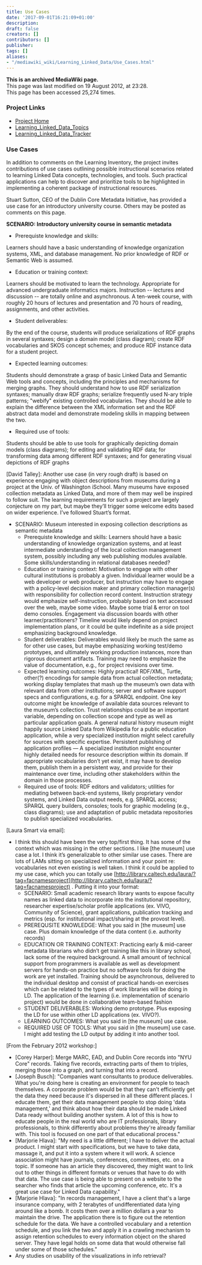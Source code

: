 ```yaml
---
title: Use Cases
date: '2017-09-01T16:21:09+01:00'
description: 
draft: false
creators: []
contributors: []
publisher: 
tags: []
aliases:
- "/mediawiki_wiki/Learning_Linked_Data/Use_Cases.html"
---
```


 **This is an archived MediaWiki page.**  
This page was last modified on 19 August 2012, at 23:28.  
This page has been accessed 25,274 times.

### Project Links 

- [Project Home](/mediawiki_wiki/Learning_Linked_Data "Learning Linked Data")
- [Learning\_Linked\_Data\_Topics](/mediawiki_wiki/Learning_Linked_Data_Topics "Learning Linked Data Topics")
- [Learning\_Linked\_Data\_Tracker](/mediawiki_wiki/Learning_Linked_Data_Tracker "Learning Linked Data Tracker")

### Use Cases 

In addition to comments on the Learning Inventory, the project invites contributions of use cases outlining possible instructional scenarios related to learning Linked Data concepts, technologies, and tools. Such practical applications can help to discover and prioritize tools to be highlighted in implementing a coherent package of instructional resources.

Stuart Sutton, CEO of the Dublin Core Metadata Initiative, has provided a use case for an introductory university course. Others may be posted as comments on this page.

**SCENARIO: Introductory university course in semantic metadata**

- Prerequiste knowledge and skills:

Learners should have a basic understanding of knowledge organization systems, XML, and database management. No prior knowledge of RDF or Semantic Web is assumed.

- Education or training context:

Learners should be motivated to learn the technology. Appropriate for advanced undergraduate informatics majors. Instruction -- lectures and discussion -- are totally online and asynchronous. A ten-week course, with roughly 20 hours of lectures and presentation and 70 hours of reading, assignments, and other activities.

- Student deliverables:

By the end of the course, students will produce serializations of RDF graphs in several syntaxes; design a domain model (class diagram); create RDF vocabularies and SKOS concept schemes; and produce RDF instance data for a student project.

- Expected learning outcomes:

Students should demonstrate a grasp of basic Linked Data and Semantic Web tools and concepts, including the principles and mechanisms for merging graphs. They should understand how to use RDF serialization syntaxes; manually draw RDF graphs; serialize frequently used N-ary triple patterns; "webify" existing controlled vocabularies. They should be able to explain the difference between the XML information set and the RDF abstract data model and demonstrate modeling skills in mapping between the two.

- Required use of tools:

Students should be able to use tools for graphically depicting domain models (class diagrams); for editing and validating RDF data; for transforming data among different RDF syntaxes; and for generating visual depictions of RDF graphs

[David Talley]: Another use case (in very rough draft) is based on experience engaging with object descriptions from museums during a project at the Univ. of Washington iSchool. Many museums have exposed collection metadata as Linked Data, and more of them may well be inspired to follow suit. The learning requirements for such a project are largely conjecture on my part, but maybe they’ll trigger some welcome edits based on wider experience. I’ve followed Stuart’s format.

- SCENARIO: Museum interested in exposing collection descriptions as semantic metadata
  - Prerequiste knowledge and skills: Learners should have a basic understanding of knowledge organization systems, and at least intermediate understanding of the local collection management system, possibly including any web publishing modules available. Some skills/understanding in relational databases needed?
  - Education or training context: Motivation to engage with other cultural institutions is probably a given. Individual learner would be a web developer or web producer, but instruction may have to engage with a policy-level decision maker and primary collection manager(s) with responsibility for collection record content. Instruction strategy would emphasize self-instruction, probably based on text accessed over the web, maybe some video. Maybe some trial & error on tool demo consoles. Engagement via discussion boards with other learner/practitioners? Timeline would likely depend on project implementation plans, or it could be quite indefinite as a side project emphasizing background knowledge.
  - Student deliverables: Deliverables would likely be much the same as for other use cases, but maybe emphasizing working test/demo prototypes, and ultimately working production instances, more than rigorous document artifacts. Training may need to emphasize the value of documentation, e.g., for project revisions over time.
  - Expected learning outcomes: Highly practical! RDF/XML, Turtle, other(?) encodings for sample data from actual collection metadata; working display templates that mash up the museum’s own data with relevant data from other institutions; server and software support specs and configurations, e.g. for a SPARQL endpoint. One key outcome might be knowledge of available data sources relevant to the museum’s collection. Trust relationships could be an important variable, depending on collection scope and type as well as particular application goals. A general natural history museum might happily source Linked Data from Wikipedia for a public education application, while a very specialized institution might select carefully for sources with specific expertise. Persistent publishing of application profiles — A specialized institution might encounter highly detailed needs for resource description within its domain. If appropriate vocabularies don’t yet exist, it may have to develop them, publish them in a persistent way, and provide for their maintenance over time, including other stakeholders within the domain in those processes.
  - Required use of tools: RDF editors and validators; utilities for mediating between back-end systems, likely proprietary vendor systems, and Linked Data output needs, e.g. SPARQL access; SPARQL query builders, consoles; tools for graphic modeling (e.g., class diagrams); use and adaptation of public metadata repositories to publish specialized vocabularies.

[Laura Smart via email]:

- I think this should have been the very top/first thing. It has some of the context which was missing in the other sections. I like [the museum] use case a lot. I think it’s generalizable to other similar use cases. There are lots of LAMs sitting on specialized information and your point re: vocabularies not even existing is well taken. I think it could be applied to my use case, which you can totally use [http://library.caltech.edu/laura/?tag=facnamesproject](http://library.caltech.edu/laura/?tag=facnamesproject) . Putting it into your format:
  - SCENARIO: Small academic research library wants to expose faculty names as linked data to incorporate into the institutional repository, researcher expertise/scholar profile applications (ex. VIVO, Community of Science), grant applications, publication tracking and metrics (esp. for institutional impact/sharing at the provost level).
  - PREREQUSITE KNOWLEDGE: What you said in [the museum] use case. Plus domain knowledge of the data content (i.e. authority records)
  - EDUCATION OR TRAINING CONTEXT: Practicing early & mid-career metadata librarians who didn’t get training like this in library school, lack some of the required background. A small amount of technical support from programmers is available as well as development servers for hands-on practice but no software tools for doing the work are yet installed. Training should be asynchronous, delivered to the individual desktop and consist of practical hands-on exercises which can be related to the types of work libraries will be doing in LD. The application of the learning (i.e. implementation of scenario project) would be done in collaborative team-based fashion
  - STUDENT DELIVERABLES: Working demo prototype. Plus exposing the LD for use within other LD applications (ex. VIVO?).
  - LEARNING OUTCOMES: What you said in [the museum] use case.
  - REQUIRED USE OF TOOLS: What you said in [the museum] use case. I might add testing the LD output by adding it into another tool.

[From the February 2012 workshop:]

- [Corey Harper]: Merge MARC, EAD, and Dublin Core records into "NYU Core" records. Taking five records, extracting parts of them to triples, merging those into a graph, and turning that into a record.
- [Joseph Busch]: "Companies want consultants to produce deliverables. What you're doing here is creating an environment for people to teach themselves. A corporate problem would be that they can't efficiently get the data they need because it's dispersed in all these different places. I educate them, get their data management people to stop doing 'data management,' and think about how their data should be made Linked Data ready without building another system. A lot of this is how to educate people in the real world who are IT professionals, library professionals, to think differently about problems they're already familiar with. This tool is focused on one part of that educational process."
- [Marjorie Hlava]: "My need is a little different; I have to deliver the actual product. I might start with specifications, but we have to take data, massage it, and put it into a system where it will work. A science association might have journals, conferences, committees, etc. on a topic. If someone has an article they discovered, they might want to link out to other things in different formats or venues that have to do with that data. The use case is being able to present on a website to the searcher who finds that article the upcoming conference, etc. It's a great use case for Linked Data capability."
- [Marjorie Hlava]: "In records management, I have a client that's a large insurance company, with 2 terabytes of undifferentiated data lying around like a bomb. It costs them over a million dollars a year to maintain the drive. The application there is to figure out the retention schedule for the data. We have a controlled vocabulary and a retention schedule, and you link the two and apply it in a crawling mechanism to assign retention schedules to every information object on the shared server. They have legal holds on some data that would otherwise fall under some of those schedules."
- Any studies on usability of the visualizations in info retrieval?

